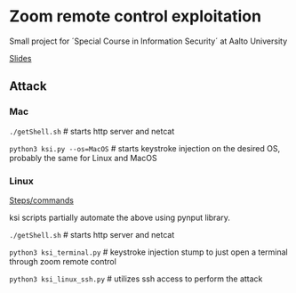 # Zoom remote control exploitation

Small project for ´Special Course in Information Security´ at Aalto University

[Slides](presentation/Zoom_project_slides.pdf)

## Attack

### Mac

`./getShell.sh` # starts http server and netcat

`python3 ksi.py --os=MacOS` # starts keystroke injection on the desired OS, probably the same for Linux and MacOS 


### Linux

[Steps/commands](/Linux/victim/commands.md)

ksi scripts partially automate the above using pynput library.

`./getShell.sh` # starts http server and netcat

`python3 ksi_terminal.py` # keystroke injection stump to just open a terminal through zoom remote control

`python3 ksi_linux_ssh.py` # utilizes ssh access to perform the attack
